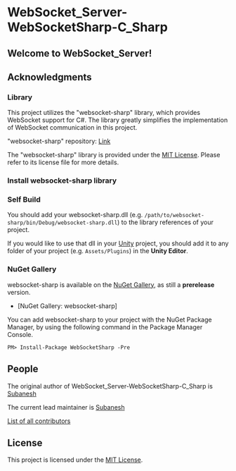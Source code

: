 # WebSocket_Server-WebSocketSharp-C_Sharp

## Welcome to WebSocket_Server! ##

## Acknowledgments

### Library ###

This project utilizes the "websocket-sharp" library, which provides WebSocket support for C#. The library greatly simplifies the implementation of WebSocket communication in this project.

"websocket-sharp" repository: [Link](https://github.com/sta/websocket-sharp)

The "websocket-sharp" library is provided under the [MIT License](https://github.com/sta/websocket-sharp/blob/master/LICENSE.txt). Please refer to its license file for more details.

### Install websocket-sharp library ###

### Self Build ###

You should add your websocket-sharp.dll (e.g. `/path/to/websocket-sharp/bin/Debug/websocket-sharp.dll`) to the library references of your project.

If you would like to use that dll in your [Unity](http://unity3d.com) project, you should add it to any folder of your project (e.g. `Assets/Plugins`) in the **Unity Editor**.

### NuGet Gallery ###

websocket-sharp is available on the [NuGet Gallery](http://www.nuget.org), as still a **prerelease** version.

- [NuGet Gallery: websocket-sharp]

You can add websocket-sharp to your project with the NuGet Package Manager, by using the following command in the Package Manager Console.

    PM> Install-Package WebSocketSharp -Pre


## People

The original author of WebSocket_Server-WebSocketSharp-C_Sharp is [Subanesh](https://github.com/subanesh-swe)

The current lead maintainer is [Subanesh](https://github.com/subanesh-swe)

[List of all contributors](https://github.com/subanesh-swe/graphs/contributors)

## License

This project is licensed under the [MIT License].

[MIT License]: https://raw.github.com/subanesh-swe/WebSocket_Server-WebSocketSharp-C_Sharp/master/LICENSE.txt
